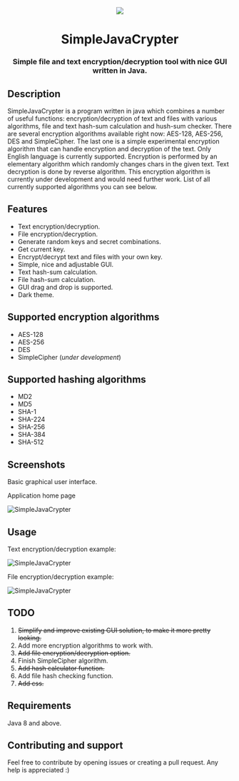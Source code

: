 <p align="center">
  <img src="https://raw.githubusercontent.com/MasterFlomaster1/SimpleJavaCrypter/master/content/SJC8.png">
</p>
<h1 align="center">SimpleJavaCrypter</h1>


<h3 align="center">Simple file and text encryption/decryption tool with nice GUI written in Java.</h1>

## Description

SimpleJavaCrypter is a program written in java which combines a number of useful functions: encryption/decryption of text and files with various algorithms, file and text hash-sum calculation and hush-sum checker. There are several encryption algorithms available right now: AES-128, AES-256, DES and SimpleCipher. The last one is a simple experimental encryption algorithm that can handle encryption and decryption of the text. Only English language is currently supported. Encryption is performed by an elementary algorithm which randomly changes chars in the given text. Text decryption is done by reverse algorithm. This encryption algorithm is currently under development and would need further work. List of all currently supported algorithms you can see below.

## Features

* Text encryption/decryption.
* File encryption/decryption.
* Generate random keys and secret combinations.
* Get current key.
* Encrypt/decrypt text and files with your own key.
* Simple, nice and adjustable GUI.
* Text hash-sum calculation.
* File hash-sum calculation.
* GUI drag and drop is supported.
* Dark theme.

## Supported encryption algorithms

* AES-128
* AES-256
* DES
* SimpleCipher (*under development*)

## Supported hashing algorithms

* MD2
* MD5
* SHA-1
* SHA-224
* SHA-256
* SHA-384
* SHA-512

## Screenshots

Basic graphical user interface.

Application home page

![SimpleJavaCrypter](https://raw.githubusercontent.com/MasterFlomaster1/SimpleJavaCrypter/master/content/home.png)

## Usage

Text encryption/decryption example: 

![SimpleJavaCrypter](https://raw.githubusercontent.com/MasterFlomaster1/SimpleJavaCrypter/master/content/usage1.gif)

File encryption/decryption example:

![SimpleJavaCrypter](https://raw.githubusercontent.com/MasterFlomaster1/SimpleJavaCrypter/master/content/usage2.gif)

## TODO

1) ~~Simplify and improve existing GUI solution, to make it more pretty looking.~~
2) Add more encryption algorithms to work with.
3) ~~Add file encryption/decryption option.~~
4) Finish SimpleCipher algorithm.
5) ~~Add hash calculator function.~~
6) Add file hash checking function.
7) ~~Add css.~~

## Requirements

Java 8 and above.

## Contributing and support

Feel free to contribute by opening issues or creating a pull request. Any help is appreciated :)

